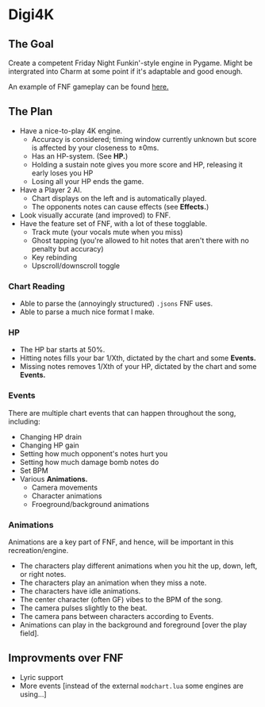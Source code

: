 # Digi4K

## The Goal
Create a competent Friday Night Funkin'-style engine in Pygame. Might be intergrated into Charm at some point if it's adaptable and good enough.

An example of FNF gameplay can be found [here.](https://www.youtube.com/watch?v=IK6-kJpqed4)

## The Plan

* Have a nice-to-play 4K engine.
  * Accuracy is considered; timing window currently unknown but score is affected by your closeness to ±0ms.
  * Has an HP-system. (See **HP.**)
  * Holding a sustain note gives you more score and HP, releasing it early loses you HP
  * Losing all your HP ends the game.
* Have a Player 2 AI.
  * Chart displays on the left and is automatically played.
  * The opponents notes can cause effects (see **Effects.**)
* Look visually accurate (and improved) to FNF.
* Have the feature set of FNF, with a lot of these togglable.
  * Track mute (your vocals mute when you miss)
  * Ghost tapping (you're allowed to hit notes that aren't there with no penalty but accuracy)
  * Key rebinding
  * Upscroll/downscroll toggle

### Chart Reading
* Able to parse the (annoyingly structured) `.jsons` FNF uses.
* Able to parse a much nice format I make.

### HP
* The HP bar starts at 50%.
* Hitting notes fills your bar 1/Xth, dictated by the chart and some **Events.**
* Missing notes removes 1/Xth of your HP, dictated by the chart and some **Events.**

### Events
There are multiple chart events that can happen throughout the song, including:

* Changing HP drain
* Changing HP gain
* Setting how much opponent's notes hurt you
* Setting how much damage bomb notes do
* Set BPM
* Various **Animations.**
  * Camera movements
  * Character animations
  * Froeground/background animations

### Animations
Animations are a key part of FNF, and hence, will be important in this recreation/engine.

* The characters play different animations when you hit the up, down, left, or right notes.
* The characters play an animation when they miss a note.
* The characters have idle animations.
* The center character (often GF) vibes to the BPM of the song.
* The camera pulses slightly to the beat.
* The camera pans between characters according to Events.
* Animations can play in the background and foreground [over the play field].

## Improvments over FNF

* Lyric support
* More events [instead of the external `modchart.lua` some engines are using...]
